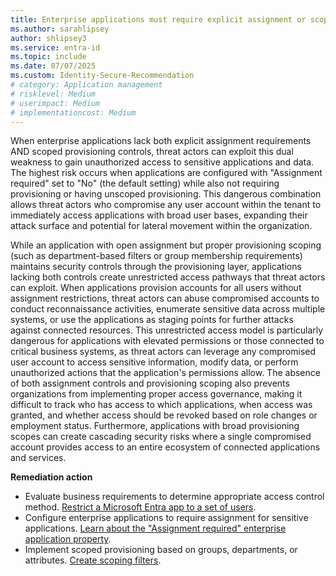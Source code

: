 ```yaml
---
title: Enterprise applications must require explicit assignment or scoped provisioning 
ms.author: sarahlipsey
author: shlipsey3
ms.service: entra-id
ms.topic: include
ms.date: 07/07/2025
ms.custom: Identity-Secure-Recommendation
# category: Application management    
# risklevel: Medium
# userimpact: Medium
# implementationcost: Medium
---
```

When enterprise applications lack both explicit assignment requirements AND scoped provisioning controls, threat actors can exploit this dual weakness to gain unauthorized access to sensitive applications and data. The highest risk occurs when applications are configured with "Assignment required" set to "No" (the default setting) while also not requiring provisioning or having unscoped provisioning. This dangerous combination allows threat actors who compromise any user account within the tenant to immediately access applications with broad user bases, expanding their attack surface and potential for lateral movement within the organization.

While an application with open assignment but proper provisioning scoping (such as department-based filters or group membership requirements) maintains security controls through the provisioning layer, applications lacking both controls create unrestricted access pathways that threat actors can exploit. When applications provision accounts for all users without assignment restrictions, threat actors can abuse compromised accounts to conduct reconnaissance activities, enumerate sensitive data across multiple systems, or use the applications as staging points for further attacks against connected resources. This unrestricted access model is particularly dangerous for applications with elevated permissions or those connected to critical business systems, as threat actors can leverage any compromised user account to access sensitive information, modify data, or perform unauthorized actions that the application's permissions allow. The absence of both assignment controls and provisioning scoping also prevents organizations from implementing proper access governance, making it difficult to track who has access to which applications, when access was granted, and whether access should be revoked based on role changes or employment status. Furthermore, applications with broad provisioning scopes can create cascading security risks where a single compromised account provides access to an entire ecosystem of connected applications and services.

**Remediation action**
- Evaluate business requirements to determine appropriate access control method. [Restrict a Microsoft Entra app to a set of users](../../identity-platform/howto-restrict-your-app-to-a-set-of-users.md).
- Configure enterprise applications to require assignment for sensitive applications. [Learn about the "Assignment required" enterprise application property](../../identity/enterprise-apps/application-properties.md#assignment-required).
- Implement scoped provisioning based on groups, departments, or attributes. [Create scoping filters](../../identity/app-provisioning/define-conditional-rules-for-provisioning-user-accounts.md#create-scoping-filters).